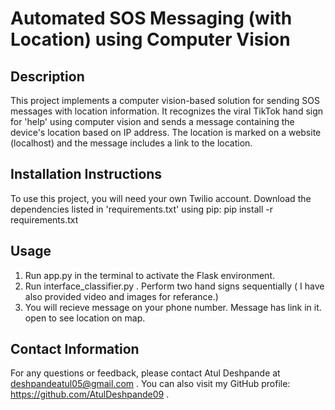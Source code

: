 # Automated SOS Messaging (with Location) using Computer Vision

## Description
This project implements a computer vision-based solution for sending SOS messages with location information.
It recognizes the viral TikTok hand sign for 'help' using computer vision and sends a message containing the device's location based on IP address.
The location is marked on a website (localhost) and the message includes a link to the location.

## Installation Instructions
To use this project, you will need your own Twilio account. Download the dependencies listed in 'requirements.txt' using pip:
pip install -r requirements.txt

## Usage 
1. Run app.py in the terminal to activate the Flask environment.
2. Run interface_classifier.py . Perform two hand signs sequentially ( I have also provided video and images for referance.)
3. You will recieve message on your phone number. Message has link in it. open to see location on map.

## Contact Information
For any questions or feedback, please contact Atul Deshpande at deshpandeatul05@gmail.com . You can also visit my GitHub profile: https://github.com/AtulDeshpande09 .
